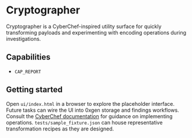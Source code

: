 # Cryptographer

Cryptographer is a CyberChef-inspired utility surface for quickly transforming payloads and experimenting with encoding operations during investigations.

## Capabilities
- `CAP_REPORT`

## Getting started
Open `ui/index.html` in a browser to explore the placeholder interface. Future tasks can wire the UI into 0xgen storage and findings workflows. Consult the [CyberChef documentation](https://gchq.github.io/CyberChef/) for guidance on implementing operations. `tests/sample_fixture.json` can house representative transformation recipes as they are designed.
